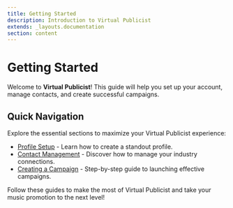 ```yaml
---
title: Getting Started
description: Introduction to Virtual Publicist
extends: _layouts.documentation
section: content
---
```

# Getting Started

Welcome to **Virtual Publicist**! This guide will help you set up your account, manage contacts, and create successful campaigns.

## Quick Navigation
Explore the essential sections to maximize your Virtual Publicist experience:

- [Profile Setup](/docs/profile-setup) - Learn how to create a standout profile.
- [Contact Management](/docs/contact-management) - Discover how to manage your industry connections.
- [Creating a Campaign](/docs/creating-campaign) - Step-by-step guide to launching effective campaigns.

Follow these guides to make the most of Virtual Publicist and take your music promotion to the next level!

